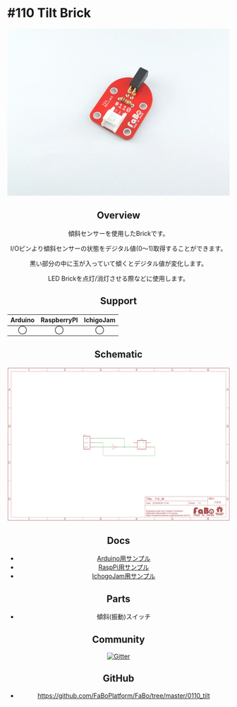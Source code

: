# #110 Tilt Brick

<center>

![](./img/110_tilt.jpg)
<!--COLORME-->

## Overview
傾斜センサーを使用したBrickです。

I/Oピンより傾斜センサーの状態をデジタル値(0〜1)取得することができます。

黒い部分の中に玉が入っていて傾くとデジタル値が変化します。

LED Brickを点灯/消灯させる際などに使用します。

## Support
|Arduino|RaspberryPI|IchigoJam|
|:--:|:--:|:--:|
|◯|◯|◯|

## Schematic
![](./img/110_tilt_sch.png)

## Docs

* [Arduino用サンプル](http://docs.fabo.io/fabo/arduino/brick_analog/110_brick_analog_tilt.html)
* [RaspPi用サンプル](http://docs.fabo.io/fabo/rasppi/brick_analog/110_brick_analog_tilt.html)
* [IchogoJam用サンプル](http://docs.fabo.io/fabo/ichigojam/brick_analog/110_brick_analog_tilt.html)

## Parts
- 傾斜(振動)スイッチ

## Community
<a href="https://gitter.im/FaBoPlatform/Lobby" target="_blank"><img src="https://badges.gitter.im/gitterHQ/developers.svg" alt="Gitter"></a>

## GitHub
- https://github.com/FaBoPlatform/FaBo/tree/master/0110_tilt
